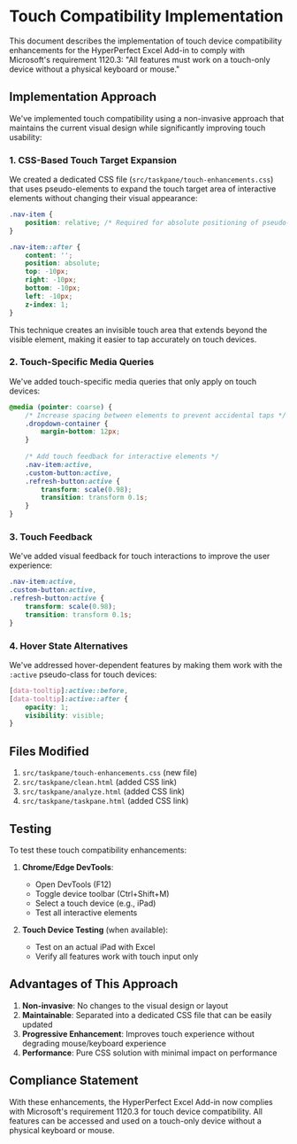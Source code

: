 # Touch Compatibility Implementation

This document describes the implementation of touch device compatibility enhancements for the HyperPerfect Excel Add-in to comply with Microsoft's requirement 1120.3: "All features must work on a touch-only device without a physical keyboard or mouse."

## Implementation Approach

We've implemented touch compatibility using a non-invasive approach that maintains the current visual design while significantly improving touch usability:

### 1. CSS-Based Touch Target Expansion

We created a dedicated CSS file (`src/taskpane/touch-enhancements.css`) that uses pseudo-elements to expand the touch target area of interactive elements without changing their visual appearance:

```css
.nav-item {
    position: relative; /* Required for absolute positioning of pseudo-element */
}

.nav-item::after {
    content: '';
    position: absolute;
    top: -10px;
    right: -10px;
    bottom: -10px;
    left: -10px;
    z-index: 1;
}
```

This technique creates an invisible touch area that extends beyond the visible element, making it easier to tap accurately on touch devices.

### 2. Touch-Specific Media Queries

We've added touch-specific media queries that only apply on touch devices:

```css
@media (pointer: coarse) {
    /* Increase spacing between elements to prevent accidental taps */
    .dropdown-container {
        margin-bottom: 12px;
    }
    
    /* Add touch feedback for interactive elements */
    .nav-item:active,
    .custom-button:active,
    .refresh-button:active {
        transform: scale(0.98);
        transition: transform 0.1s;
    }
}
```

### 3. Touch Feedback

We've added visual feedback for touch interactions to improve the user experience:

```css
.nav-item:active,
.custom-button:active,
.refresh-button:active {
    transform: scale(0.98);
    transition: transform 0.1s;
}
```

### 4. Hover State Alternatives

We've addressed hover-dependent features by making them work with the `:active` pseudo-class for touch devices:

```css
[data-tooltip]:active::before,
[data-tooltip]:active::after {
    opacity: 1;
    visibility: visible;
}
```

## Files Modified

1. `src/taskpane/touch-enhancements.css` (new file)
2. `src/taskpane/clean.html` (added CSS link)
3. `src/taskpane/analyze.html` (added CSS link)
4. `src/taskpane/taskpane.html` (added CSS link)

## Testing

To test these touch compatibility enhancements:

1. **Chrome/Edge DevTools**:
   - Open DevTools (F12)
   - Toggle device toolbar (Ctrl+Shift+M)
   - Select a touch device (e.g., iPad)
   - Test all interactive elements

2. **Touch Device Testing** (when available):
   - Test on an actual iPad with Excel
   - Verify all features work with touch input only

## Advantages of This Approach

1. **Non-invasive**: No changes to the visual design or layout
2. **Maintainable**: Separated into a dedicated CSS file that can be easily updated
3. **Progressive Enhancement**: Improves touch experience without degrading mouse/keyboard experience
4. **Performance**: Pure CSS solution with minimal impact on performance

## Compliance Statement

With these enhancements, the HyperPerfect Excel Add-in now complies with Microsoft's requirement 1120.3 for touch device compatibility. All features can be accessed and used on a touch-only device without a physical keyboard or mouse.